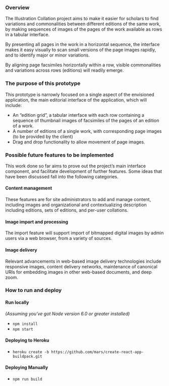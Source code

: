 ### Overview
The Illustration Collation project aims to make it easier for scholars to find variations and commonalities between different editions of the same work, by making sequences of images of the pages of the work available as rows in a tabular interface.

By presenting all pages in the work in a horizontal sequence, the interface makes it easy visually to scan small versions of the page images rapidly, and to identify major or minor variations.

By aligning page facsimiles horizontally within a row, visible commonalities and variations across rows (editions) will readily emerge.

### The purpose of this prototype
This prototype is narrowly focused on a single aspect of the envisioned application, the main editorial interface of the application, which will include:

- An “edition grid”, a tabular interface with each row containing a sequence of thumbnail images of facsimiles of the pages of an edition of a work.
- A number of editions of a single work, with corresponding page images (to be provided by the client)
- Drag and drop functionality to allow movement of page images.

### Possible future features to be implemented
This work done so far aims to prove out the project’s main interface component, and facilitate development of further features. Some ideas that have been discussed fall into the following categories.

#### Content management
These features are for site administrators to add and manage content, including images and organizational and contextualizing description including editions, sets of editions, and per-user collations.

#### Image import and processing
The import feature will support import of bitmapped digital images by admin users via a web browser, from a variety of sources.

#### Image delivery
Relevant advancements in web-based image delivery technologies include responsive images, content delivery networks, maintenance of canonical URIs for embedding images in other web-based documents, and deep zoom.

### How to run and deploy

#### Run locally
_(Assuming you've got Node version 6.0 or greater installed)_

- `npm install`
- `npm start`

#### Deploying to Heroku

- `heroku create -b https://github.com/mars/create-react-app-buildpack.git`

#### Deploying Manually

- `npm run build`

